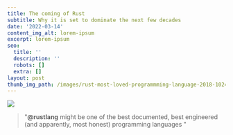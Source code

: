 ```yaml
---
title: The coming of Rust
subtitle: Why it is set to dominate the next few decades
date: '2022-03-14'
content_img_alt: lorem-ipsum
excerpt: lorem-ipsum
seo:
  title: ''
  description: ''
  robots: []
  extra: []
layout: post
thumb_img_path: /images/rust-most-loved-programmming-language-2018-1024x576-486c9a56.jpeg
---
```



![](/images/1\_fr1Gjc_bt6gB06fUlfQNPQ.jpeg)



> "**@rustlang** might be one of the best documented, best engineered (and apparently, most honest) programming languages "



